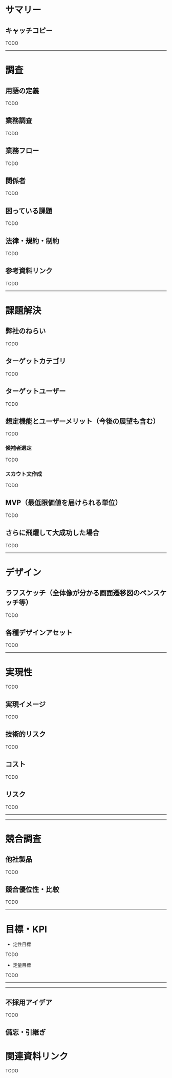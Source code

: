 # **サマリー**

## **キャッチコピー**

TODO

---

# **調査**

## **用語の定義**

TODO

## **業務調査**

TODO

## **業務フロー**

TODO

## **関係者**

TODO

## **困っている課題**

TODO

## **法律・規約・制約**

TODO

## **参考資料リンク**

TODO

---

# **課題解決**

## **弊社のねらい**

TODO

## **ターゲットカテゴリ**

TODO

## **ターゲットユーザー**

TODO

## **想定機能とユーザーメリット（今後の展望も含む）**

TODO

### **候補者選定**

TODO

### **スカウト文作成**

TODO

## **MVP（最低限価値を届けられる単位）**

TODO

## **さらに飛躍して大成功した場合**

TODO

---

# **デザイン**

## **ラフスケッチ（全体像が分かる画面遷移図のペンスケッチ等）**

TODO

## **各種デザインアセット**

TODO

---

# **実現性**

TODO

## **実現イメージ**

TODO

## **技術的リスク**

TODO

## **コスト**

TODO

## **リスク**

TODO

---

---

# **競合調査**

## **他社製品**

TODO

## **競合優位性・比較**

TODO

---

# **目標・KPI**

* 定性目標  

TODO

* 定量目標

TODO

---

---

## **不採用アイデア**

TODO

## **備忘・引継ぎ**

# **関連資料リンク**

TODO
